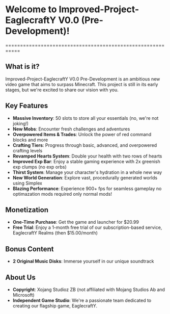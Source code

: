 # Welcome to Improved-Project-EaglecraftY V0.0 (Pre-Development)!
===========================================================

**What is it?**
---------------

Improved-Project-EaglecraftY V0.0 Pre-Development is an ambitious new video game that aims to surpass Minecraft. This project is still in its early stages, but we're excited to share our vision with you.

**Key Features**
----------------

* **Massive Inventory**: 50 slots to store all your essentials (no, we're not joking!)
* **New Mobs**: Encounter fresh challenges and adventures
* **Overpowered Items & Trades**: Unlock the power of red command blocks and more
* **Crafting Tiers**: Progress through basic, advanced, and overpowered crafting levels
* **Revamped Hearts System**: Double your health with two rows of hearts
* **Improved Exp Bar**: Enjoy a stable gaming experience with 2x greenish exp clumps (no exp orbs)
* **Thirst System**: Manage your character's hydration in a whole new way
* **New World Generation**: Explore vast, procedurally generated worlds using Simplex
* **Blazing Performance**: Experience 900+ fps for seamless gameplay no optimazation mods required only normal mods!

**Monetization**
----------------

* **One-Time Purchase**: Get the game and launcher for $20.99
* **Free Trial**: Enjoy a 1-month free trial of our subscription-based service, EaglecraftY Realms (then $15.00/month)

**Bonus Content**
-----------------

* **2 Original Music Disks**: Immerse yourself in our unique soundtrack

**About Us**
-------------

* **Copyright**: Xojang Studioz ZB (not affiliated with Mojang Studios Ab and Microsoft)
* **Independent Game Studio**: We're a passionate team dedicated to creating our flagship game, EaglecraftY.